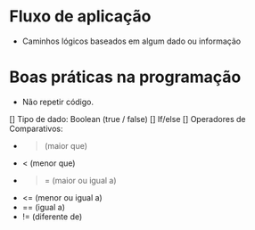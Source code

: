 # Fluxo de aplicação

- Caminhos lógicos baseados em algum dado ou informação


# Boas práticas na programação
- Não repetir código.


[] Tipo de dado: Boolean (true / false)
[] If/else
[] Operadores de Comparativos:
- > (maior que)
- < (menor que)
- >= (maior ou igual a)
- <= (menor ou igual a)
- == (igual a)
- != (diferente de)
